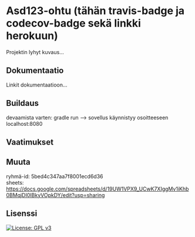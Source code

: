 # Asd123-ohtu  (tähän travis-badge ja codecov-badge sekä linkki herokuun)


Projektin lyhyt kuvaus...


## Dokumentaatio
Linkit dokumentaatioon...

## Buildaus
devaamista varten:
gradle run --> sovellus käynnistyy osoitteeseen localhost:8080

## Vaatimukset

## Muuta
ryhmä-id: 5bed4c347aa7f8001ecd6d36  
sheets: https://docs.google.com/spreadsheets/d/19UW1VPX9_UCwK7XIggMv1iKhb0BMqjDI0IBkyVOpkDY/edit?usp=sharing

## Lisenssi
 [![License: GPL v3](https://img.shields.io/badge/License-GPL%20v3-blue.svg)](https://www.gnu.org/licenses/gpl-3.0)
